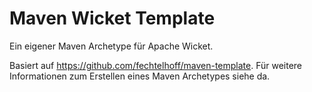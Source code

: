 # Maven Wicket Template

Ein eigener Maven Archetype für Apache Wicket.

Basiert auf https://github.com/fechtelhoff/maven-template.
Für weitere Informationen zum Erstellen eines Maven Archetypes siehe da.
